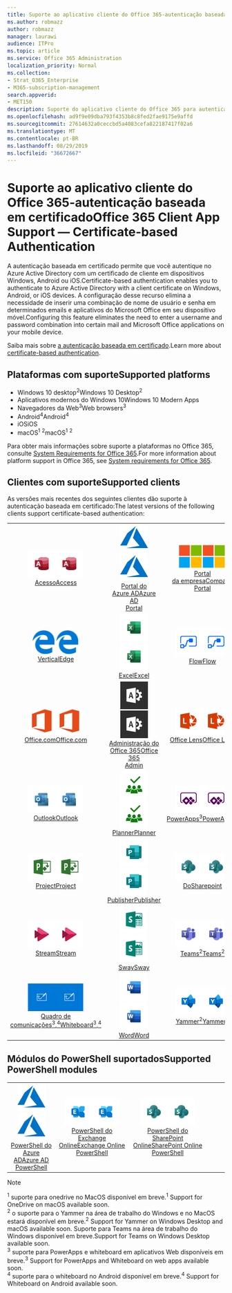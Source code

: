 ```yaml
---
title: Suporte ao aplicativo cliente do Office 365-autenticação baseada em certificado
ms.author: robmazz
author: robmazz
manager: laurawi
audience: ITPro
ms.topic: article
ms.service: Office 365 Administration
localization_priority: Normal
ms.collection:
- Strat_O365_Enterprise
- M365-subscription-management
search.appverid:
- MET150
description: Suporte do aplicativo cliente do Office 365 para autenticação baseada em certificado.
ms.openlocfilehash: ad9f9e09dba793f4353b8c8fed2fae9175e9affd
ms.sourcegitcommit: 27614632a0ceccbd5a4083cefa822187417f02a6
ms.translationtype: MT
ms.contentlocale: pt-BR
ms.lasthandoff: 08/29/2019
ms.locfileid: "36672667"
---
```

# <a name="office-365-client-app-support--certificate-based-authentication"></a><span data-ttu-id="dec58-103">Suporte ao aplicativo cliente do Office 365-autenticação baseada em certificado</span><span class="sxs-lookup"><span data-stu-id="dec58-103">Office 365 Client App Support — Certificate-based Authentication</span></span>

<span data-ttu-id="dec58-104">A autenticação baseada em certificado permite que você autentique no Azure Active Directory com um certificado de cliente em dispositivos Windows, Android ou iOS.</span><span class="sxs-lookup"><span data-stu-id="dec58-104">Certificate-based authentication enables you to authenticate to Azure Active Directory with a client certificate on Windows, Android, or iOS devices.</span></span> <span data-ttu-id="dec58-105">A configuração desse recurso elimina a necessidade de inserir uma combinação de nome de usuário e senha em determinados emails e aplicativos do Microsoft Office em seu dispositivo móvel.</span><span class="sxs-lookup"><span data-stu-id="dec58-105">Configuring this feature eliminates the need to enter a username and password combination into certain mail and Microsoft Office applications on your mobile device.</span></span>

<span data-ttu-id="dec58-106">Saiba mais sobre [a autenticação baseada em certificado](https://docs.microsoft.com/azure/active-directory/authentication/active-directory-certificate-based-authentication-get-started).</span><span class="sxs-lookup"><span data-stu-id="dec58-106">Learn more about [certificate-based authentication](https://docs.microsoft.com/azure/active-directory/authentication/active-directory-certificate-based-authentication-get-started).</span></span>

## <a name="supported-platforms"></a><span data-ttu-id="dec58-107">Plataformas com suporte</span><span class="sxs-lookup"><span data-stu-id="dec58-107">Supported platforms</span></span>

 - <span data-ttu-id="dec58-108">Windows 10 desktop<sup>2</sup></span><span class="sxs-lookup"><span data-stu-id="dec58-108">Windows 10 Desktop<sup>2</sup></span></span>
 - <span data-ttu-id="dec58-109">Aplicativos modernos do Windows 10</span><span class="sxs-lookup"><span data-stu-id="dec58-109">Windows 10 Modern Apps</span></span>
 - <span data-ttu-id="dec58-110">Navegadores da Web<sup>3</sup></span><span class="sxs-lookup"><span data-stu-id="dec58-110">Web browsers<sup>3</sup></span></span>
 - <span data-ttu-id="dec58-111">Android<sup>4</sup></span><span class="sxs-lookup"><span data-stu-id="dec58-111">Android<sup>4</sup></span></span>
 - <span data-ttu-id="dec58-112">iOS</span><span class="sxs-lookup"><span data-stu-id="dec58-112">iOS</span></span>
 - <span data-ttu-id="dec58-113">macOS<sup>1</sup> <sup>2</sup></span><span class="sxs-lookup"><span data-stu-id="dec58-113">macOS<sup>1</sup> <sup>2</sup></span></span>

<span data-ttu-id="dec58-114">Para obter mais informações sobre suporte a plataformas no Office 365, consulte [System Requirements for Office 365](https://products.office.com/office-system-requirements).</span><span class="sxs-lookup"><span data-stu-id="dec58-114">For more information about platform support in Office 365, see [System requirements for Office 365](https://products.office.com/office-system-requirements).</span></span>

## <a name="supported-clients"></a><span data-ttu-id="dec58-115">Clientes com suporte</span><span class="sxs-lookup"><span data-stu-id="dec58-115">Supported clients</span></span>

<span data-ttu-id="dec58-116">As versões mais recentes dos seguintes clientes dão suporte à autenticação baseada em certificado:</span><span class="sxs-lookup"><span data-stu-id="dec58-116">The latest versions of the following clients support certificate-based authentication:</span></span>

| | | | | | |
|:---:|:---:|:---:|:---:|:---:|:---:|
| <span data-ttu-id="dec58-117">![Ícone do Access](media/o365-access-64x64.png)</span><span class="sxs-lookup"><span data-stu-id="dec58-117">![Access icon](media/o365-access-64x64.png)</span></span> <br> [<span data-ttu-id="dec58-118">Acesso</span><span class="sxs-lookup"><span data-stu-id="dec58-118">Access</span></span>](https://products.office.com/access) | <span data-ttu-id="dec58-119">![Ícone do Azure](media/o365-azure-64x64.png)</span><span class="sxs-lookup"><span data-stu-id="dec58-119">![Azure icon](media/o365-azure-64x64.png)</span></span> <br> [<span data-ttu-id="dec58-120">Portal do <br> Azure AD</span><span class="sxs-lookup"><span data-stu-id="dec58-120">Azure AD <br> Portal </span></span>](https://azure.microsoft.com/features/azure-portal/) | <span data-ttu-id="dec58-121">![Ícone do portal da empresa](media/o365-microsoft-64x64.png)</span><span class="sxs-lookup"><span data-stu-id="dec58-121">![Company portal icon](media/o365-microsoft-64x64.png)</span></span> <br> [<span data-ttu-id="dec58-122">Portal <br> da empresa</span><span class="sxs-lookup"><span data-stu-id="dec58-122">Company <br> Portal </span></span>](https://docs.microsoft.com/intune-user-help/sign-in-to-the-company-portal) | <span data-ttu-id="dec58-123">![Ícone do Delve](media/o365-delve-64x64.png)</span><span class="sxs-lookup"><span data-stu-id="dec58-123">![Delve icon](media/o365-delve-64x64.png)</span></span> <br> [<span data-ttu-id="dec58-124">Delve</span><span class="sxs-lookup"><span data-stu-id="dec58-124">Delve</span></span>](https://products.office.com/business/intelligent-search) | <span data-ttu-id="dec58-125">![Ícone do Dynamics 365](media/o365-dynamics365-64x64.png)</span><span class="sxs-lookup"><span data-stu-id="dec58-125">![Dynamics 365 icon](media/o365-dynamics365-64x64.png)</span></span> <br> [<span data-ttu-id="dec58-126">Dynamics 365</span><span class="sxs-lookup"><span data-stu-id="dec58-126">Dynamics 365</span></span>](https://dynamics.microsoft.com) 
| <span data-ttu-id="dec58-127">![Ícone de borda](media/o365-edge-64x64.png)</span><span class="sxs-lookup"><span data-stu-id="dec58-127">![Edge icon](media/o365-edge-64x64.png)</span></span> <br> [<span data-ttu-id="dec58-128">Vertical</span><span class="sxs-lookup"><span data-stu-id="dec58-128">Edge</span></span>](https://www.microsoft.com/windows/microsoft-edge) | <span data-ttu-id="dec58-129">![Ícone do Excel](media/o365-excel-64x64.png)</span><span class="sxs-lookup"><span data-stu-id="dec58-129">![Excel icon](media/o365-excel-64x64.png)</span></span> <br> [<span data-ttu-id="dec58-130">Excel</span><span class="sxs-lookup"><span data-stu-id="dec58-130">Excel</span></span>](https://products.office.com/excel) | <span data-ttu-id="dec58-131">![Ícone de fluxo](media/o365-flow-64x64.png)</span><span class="sxs-lookup"><span data-stu-id="dec58-131">![Flow icon](media/o365-flow-64x64.png)</span></span> <br> [<span data-ttu-id="dec58-132">Flow</span><span class="sxs-lookup"><span data-stu-id="dec58-132">Flow</span></span>](https://flow.microsoft.com) | <span data-ttu-id="dec58-133">![Ícone de formulários](media/o365-forms-64x64.png)</span><span class="sxs-lookup"><span data-stu-id="dec58-133">![Forms icon](media/o365-forms-64x64.png)</span></span> <br> [<span data-ttu-id="dec58-134">Forms</span><span class="sxs-lookup"><span data-stu-id="dec58-134">Forms</span></span>](https://flow.microsoft.com/connectors/shared_microsoftforms/microsoft-forms/) | <span data-ttu-id="dec58-135">![Ícone de Kaizala](media/o365-kaizala-64x64.png)</span><span class="sxs-lookup"><span data-stu-id="dec58-135">![Kaizala icon](media/o365-kaizala-64x64.png)</span></span> <br> [<span data-ttu-id="dec58-136">Kaizala</span><span class="sxs-lookup"><span data-stu-id="dec58-136">Kaizala</span></span>](https://products.office.com/en/business/microsoft-kaizala) 
| <span data-ttu-id="dec58-137">![Ícone de Office.com](media/o365-office-64x64.png)</span><span class="sxs-lookup"><span data-stu-id="dec58-137">![Office.com icon](media/o365-office-64x64.png)</span></span> <br> [<span data-ttu-id="dec58-138">Office.com</span><span class="sxs-lookup"><span data-stu-id="dec58-138">Office.com</span></span>](https://www.office.com/) | <span data-ttu-id="dec58-139">![Ícone de administração do Office 365](media/o365-o365admin-64x64.png)</span><span class="sxs-lookup"><span data-stu-id="dec58-139">![Office 365 Admin icon](media/o365-o365admin-64x64.png)</span></span> <br> [<span data-ttu-id="dec58-140">Administração do <br> Office 365</span><span class="sxs-lookup"><span data-stu-id="dec58-140">Office 365 <br> Admin</span></span>](https://products.office.com/business/manage-office-365-admin-app) | <span data-ttu-id="dec58-141">![Ícone de lente](media/o365-lens-64x64.png)</span><span class="sxs-lookup"><span data-stu-id="dec58-141">![Lens icon](media/o365-lens-64x64.png)</span></span> <br> [<span data-ttu-id="dec58-142">Office Lens</span><span class="sxs-lookup"><span data-stu-id="dec58-142">Office Lens</span></span>](https://www.microsoft.com/p/office-lens/9wzdncrfj3t8?activetab=pivot%3Aoverviewtab) | <span data-ttu-id="dec58-143">![Ícone do OneDrive for Business](media/o365-OneDrive-64x64.png)</span><span class="sxs-lookup"><span data-stu-id="dec58-143">![OneDrive for Business icon](media/o365-OneDrive-64x64.png)</span></span> <br> [<span data-ttu-id="dec58-144">OneDrive<sup>1</sup></span><span class="sxs-lookup"><span data-stu-id="dec58-144">OneDrive<sup>1</sup></span></span>](https://products.office.com/onedrive-for-business/online-cloud-storage) |  <span data-ttu-id="dec58-145">![Ícone do OneNote](media/o365-OneNote-64x64.png)</span><span class="sxs-lookup"><span data-stu-id="dec58-145">![OneNote icon](media/o365-OneNote-64x64.png)</span></span> <br> [<span data-ttu-id="dec58-146">OneNote</span><span class="sxs-lookup"><span data-stu-id="dec58-146">OneNote</span></span>](https://products.office.com/onenote) 
| <span data-ttu-id="dec58-147">![Ícone do Outlook](media/o365-outlook-64x64.png)</span><span class="sxs-lookup"><span data-stu-id="dec58-147">![Outlook icon](media/o365-outlook-64x64.png)</span></span> <br> [<span data-ttu-id="dec58-148">Outlook</span><span class="sxs-lookup"><span data-stu-id="dec58-148">Outlook</span></span>](https://products.office.com/outlook) | <span data-ttu-id="dec58-149">![Ícone do Planner](media/o365-planner-64x64.png)</span><span class="sxs-lookup"><span data-stu-id="dec58-149">![Planner icon](media/o365-planner-64x64.png)</span></span> <br> [<span data-ttu-id="dec58-150">Planner</span><span class="sxs-lookup"><span data-stu-id="dec58-150">Planner</span></span>](https://products.office.com/business/task-management-software) | <span data-ttu-id="dec58-151">![Ícone do PowerApps](media/o365-powerapps-64x64.png)</span><span class="sxs-lookup"><span data-stu-id="dec58-151">![PowerApps icon](media/o365-powerapps-64x64.png)</span></span> <br> [<span data-ttu-id="dec58-152">PowerApps<sup>3</sup></span><span class="sxs-lookup"><span data-stu-id="dec58-152">PowerApps<sup>3</sup></span></span>](https://powerapps.microsoft.com) | <span data-ttu-id="dec58-153">![Ícone do PowerBI](media/o365-powerbi-64x64.png)</span><span class="sxs-lookup"><span data-stu-id="dec58-153">![PowerBI icon](media/o365-powerbi-64x64.png)</span></span> <br> [<span data-ttu-id="dec58-154">Power BI</span><span class="sxs-lookup"><span data-stu-id="dec58-154">Power BI</span></span>](https://powerbi.microsoft.com)| <span data-ttu-id="dec58-155">![Ícone do PowerPoint](media/o365-powerpoint-64x64.png)</span><span class="sxs-lookup"><span data-stu-id="dec58-155">![PowerPoint icon](media/o365-powerpoint-64x64.png)</span></span> <br> [<span data-ttu-id="dec58-156">PowerPoint</span><span class="sxs-lookup"><span data-stu-id="dec58-156">PowerPoint</span></span>](https://products.office.com/powerpoint) 
| <span data-ttu-id="dec58-157">![Ícone de projeto](media/o365-project-64x64.png)</span><span class="sxs-lookup"><span data-stu-id="dec58-157">![Project icon](media/o365-project-64x64.png)</span></span> <br> [<span data-ttu-id="dec58-158">Project</span><span class="sxs-lookup"><span data-stu-id="dec58-158">Project</span></span>](https://products.office.com/project) | <span data-ttu-id="dec58-159">![Ícone do Publisher](media/o365-publisher-64x64.png)</span><span class="sxs-lookup"><span data-stu-id="dec58-159">![Publisher icon](media/o365-publisher-64x64.png)</span></span> <br> [<span data-ttu-id="dec58-160">Publisher</span><span class="sxs-lookup"><span data-stu-id="dec58-160">Publisher</span></span>](https://products.office.com/publisher) | <span data-ttu-id="dec58-161">![Ícone do SharePoint](media/o365-sharepoint-64x64.png)</span><span class="sxs-lookup"><span data-stu-id="dec58-161">![SharePoint icon](media/o365-sharepoint-64x64.png)</span></span> <br> [<span data-ttu-id="dec58-162">Do</span><span class="sxs-lookup"><span data-stu-id="dec58-162">Sharepoint</span></span>](https://products.office.com/sharepoint) | <span data-ttu-id="dec58-163">![Ícone do Skype for Business](media/o365-skypeforbusiness-64x64.png)</span><span class="sxs-lookup"><span data-stu-id="dec58-163">![Skype for Business icon](media/o365-skypeforbusiness-64x64.png)</span></span> <br> [<span data-ttu-id="dec58-164">Skype for <br> Business</span><span class="sxs-lookup"><span data-stu-id="dec58-164">Skype for <br> Business</span></span>](https://www.skype.com/business/) | <span data-ttu-id="dec58-165">![Ícone de notas auto-adesivas](media/o365-stickynotes-64x64.png)</span><span class="sxs-lookup"><span data-stu-id="dec58-165">![Sticky Notes icon](media/o365-stickynotes-64x64.png)</span></span> <br> [<span data-ttu-id="dec58-166">Notas auto-adesivas</span><span class="sxs-lookup"><span data-stu-id="dec58-166">Sticky Notes</span></span>](https://www.microsoft.com/p/microsoft-sticky-notes/9nblggh4qghw) 
| <span data-ttu-id="dec58-167">![Ícone de fluxo](media/o365-stream-64x64.png)</span><span class="sxs-lookup"><span data-stu-id="dec58-167">![Stream icon](media/o365-stream-64x64.png)</span></span> <br> [<span data-ttu-id="dec58-168">Stream</span><span class="sxs-lookup"><span data-stu-id="dec58-168">Stream</span></span>](https://stream.microsoft.com) | <span data-ttu-id="dec58-169">![Ícone de Sway](media/o365-sway-64x64.png)</span><span class="sxs-lookup"><span data-stu-id="dec58-169">![Sway icon](media/o365-sway-64x64.png)</span></span> <br> [<span data-ttu-id="dec58-170">Sway</span><span class="sxs-lookup"><span data-stu-id="dec58-170">Sway</span></span>](https://sway.com) | <span data-ttu-id="dec58-171">![Ícone do teams](media/o365-teams-64x64.png)</span><span class="sxs-lookup"><span data-stu-id="dec58-171">![Teams icon](media/o365-teams-64x64.png)</span></span> <br> [<span data-ttu-id="dec58-172">Teams<sup>2</sup></span><span class="sxs-lookup"><span data-stu-id="dec58-172">Teams<sup>2</sup></span></span>](https://products.office.com/microsoft-teams/group-chat-software) | <span data-ttu-id="dec58-173">![Ícone de tarefas pendentes](media/o365-todo-64x64.png)</span><span class="sxs-lookup"><span data-stu-id="dec58-173">![To-Do icon](media/o365-todo-64x64.png)</span></span> <br> [<span data-ttu-id="dec58-174">Tarefa pendente</span><span class="sxs-lookup"><span data-stu-id="dec58-174">To-Do</span></span>](https://todo.microsoft.com) | <span data-ttu-id="dec58-175">![Ícone do Visio](media/o365-visio-64x64.png)</span><span class="sxs-lookup"><span data-stu-id="dec58-175">![Visio icon](media/o365-visio-64x64.png)</span></span> <br> [<span data-ttu-id="dec58-176">Visio</span><span class="sxs-lookup"><span data-stu-id="dec58-176">Visio</span></span>](https://products.office.com/visio/flowchart-software) 
| <span data-ttu-id="dec58-177">![Ícone de quadro de comunicações](media/o365-whiteboard-64x64.png)</span><span class="sxs-lookup"><span data-stu-id="dec58-177">![Whiteboard icon](media/o365-whiteboard-64x64.png)</span></span> <br> [<span data-ttu-id="dec58-178">Quadro de comunicações<sup>3</sup>,<sup>4</sup></span><span class="sxs-lookup"><span data-stu-id="dec58-178">Whiteboard<sup>3</sup>,<sup>4</sup></span></span>](https://whiteboard.microsoft.com/) | <span data-ttu-id="dec58-179">![Ícone do Word](media/o365-word-64x64.png)</span><span class="sxs-lookup"><span data-stu-id="dec58-179">![Word icon](media/o365-word-64x64.png)</span></span> <br> [<span data-ttu-id="dec58-180">Word</span><span class="sxs-lookup"><span data-stu-id="dec58-180">Word</span></span>](https://products.office.com/word) | <span data-ttu-id="dec58-181">![Ícone do Yammer](media/o365-yammer-64x64.png)</span><span class="sxs-lookup"><span data-stu-id="dec58-181">![Yammer icon](media/o365-yammer-64x64.png)</span></span> <br> [<span data-ttu-id="dec58-182">Yammer<sup>2</sup></span><span class="sxs-lookup"><span data-stu-id="dec58-182">Yammer<sup>2</sup></span></span>](https://products.office.com/yammer/yammer-overview) |

## <a name="supported-powershell-modules"></a><span data-ttu-id="dec58-183">Módulos do PowerShell suportados</span><span class="sxs-lookup"><span data-stu-id="dec58-183">Supported PowerShell modules</span></span>

| | | | | | |
|:---:|:---:|:---:|:---:|:---:|:---:|
| <span data-ttu-id="dec58-184">![Ícone do Azure](media/o365-azure-64x64.png)</span><span class="sxs-lookup"><span data-stu-id="dec58-184">![Azure icon](media/o365-azure-64x64.png)</span></span> <br> [<span data-ttu-id="dec58-185">PowerShell do <br> Azure AD</span><span class="sxs-lookup"><span data-stu-id="dec58-185">Azure AD <br> PowerShell</span></span>](https://docs.microsoft.com/powershell/azure/active-directory/overview?view=azureadps-2.0) | <span data-ttu-id="dec58-186">![Ícone do Exchange](media/o365-exchange-64x64.png)</span><span class="sxs-lookup"><span data-stu-id="dec58-186">![Exchange icon](media/o365-exchange-64x64.png)</span></span> <br> [<span data-ttu-id="dec58-187">PowerShell do <br> Exchange Online</span><span class="sxs-lookup"><span data-stu-id="dec58-187">Exchange Online <br> PowerShell</span></span>](https://docs.microsoft.com/powershell/exchange/exchange-online/exchange-online-powershell?view=exchange-ps) | <span data-ttu-id="dec58-188">![Ícone do SharePoint](media/o365-sharepoint-64x64.png)</span><span class="sxs-lookup"><span data-stu-id="dec58-188">![SharePoint icon](media/o365-sharepoint-64x64.png)</span></span> <br> [<span data-ttu-id="dec58-189">PowerShell do <br> SharePoint Online</span><span class="sxs-lookup"><span data-stu-id="dec58-189">SharePoint Online <br> PowerShell</span></span>](https://docs.microsoft.com/sharepoint/manage-team-and-communication-sites-in-powershell)

> [!NOTE]
> <span data-ttu-id="dec58-190"><sup>1</sup> suporte para onedrive no MacOS disponível em breve.</span><span class="sxs-lookup"><span data-stu-id="dec58-190"><sup>1</sup> Support for OneDrive on macOS available soon.</span></span> <br>
> <span data-ttu-id="dec58-191"><sup>2</sup> o suporte para o Yammer na área de trabalho do Windows e no MacOS estará disponível em breve.</span><span class="sxs-lookup"><span data-stu-id="dec58-191"><sup>2</sup> Support for Yammer on Windows Desktop and macOS available soon.</span></span> <span data-ttu-id="dec58-192">Suporte para Teams na área de trabalho do Windows disponível em breve.</span><span class="sxs-lookup"><span data-stu-id="dec58-192">Support for Teams on Windows Desktop available soon.</span></span><br>
> <span data-ttu-id="dec58-193"><sup>3</sup> suporte para PowerApps e whiteboard em aplicativos Web disponíveis em breve.</span><span class="sxs-lookup"><span data-stu-id="dec58-193"><sup>3</sup> Support for PowerApps and Whiteboard on web apps available soon.</span></span> <br>
> <span data-ttu-id="dec58-194"><sup>4</sup> suporte para o whiteboard no Android disponível em breve.</span><span class="sxs-lookup"><span data-stu-id="dec58-194"><sup>4</sup> Support for Whiteboard on Android available soon.</span></span>
